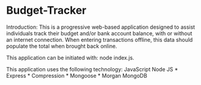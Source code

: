# Budget-Tracker


Introduction: This is a progressive web-based application designed to assist individuals track their budget and/or bank account balance, with or without an internet connection.  When entering transactions offline, this data should populate the total when brought back online.  

This application can be initiated with: node index.js.


This application uses the following technology:
JavaScript
Node JS
    * Express
    * Compression
    * Mongoose
    * Morgan
MongoDB
